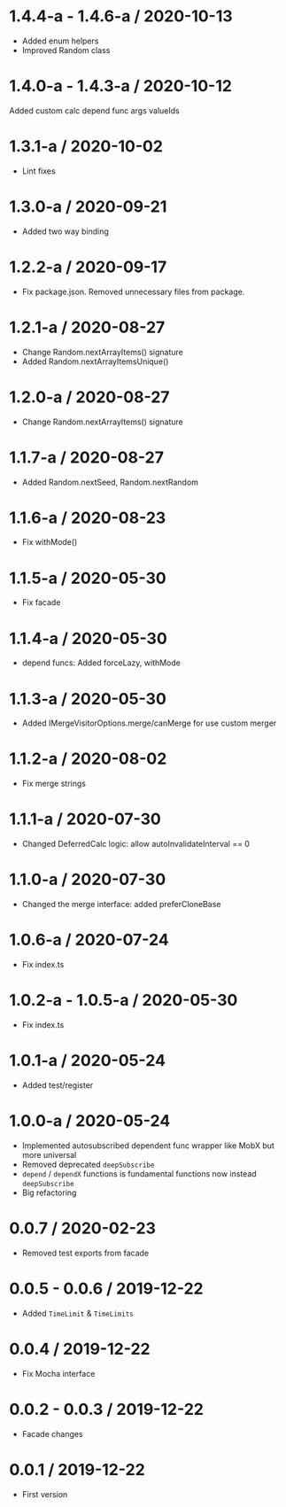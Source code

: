 1.4.4-a - 1.4.6-a / 2020-10-13
===================

  * Added enum helpers
  * Improved Random class

1.4.0-a - 1.4.3-a / 2020-10-12
===================

Added custom calc depend func args valueIds

1.3.1-a / 2020-10-02
===================

  * Lint fixes
  
1.3.0-a / 2020-09-21
===================

  * Added two way binding
  
1.2.2-a / 2020-09-17
===================

  * Fix package.json. Removed unnecessary files from package.
  
1.2.1-a / 2020-08-27
===================

  * Change Random.nextArrayItems() signature
  * Added Random.nextArrayItemsUnique()
  
1.2.0-a / 2020-08-27
===================

  * Change Random.nextArrayItems() signature

1.1.7-a / 2020-08-27
===================

  * Added Random.nextSeed,  Random.nextRandom

1.1.6-a / 2020-08-23
===================

  * Fix withMode()

1.1.5-a / 2020-05-30
===================

  * Fix facade

1.1.4-a / 2020-05-30
===================

  * depend funcs: Added forceLazy, withMode


1.1.3-a / 2020-05-30
===================

  * Added IMergeVisitorOptions.merge/canMerge  for use custom merger

1.1.2-a / 2020-08-02
===================

  * Fix merge strings

1.1.1-a / 2020-07-30
===================

  * Changed DeferredCalc logic: allow autoInvalidateInterval == 0

1.1.0-a / 2020-07-30
===================

  * Changed the merge interface: added preferCloneBase

1.0.6-a / 2020-07-24
===================

  * Fix index.ts

1.0.2-a - 1.0.5-a / 2020-05-30
===================

  * Fix index.ts

1.0.1-a / 2020-05-24
===================

  * Added test/register

1.0.0-a / 2020-05-24
===================

  * Implemented autosubscribed dependent func wrapper like MobX but more universal
  * Removed deprecated `deepSubscribe`
  * `depend` / `dependX` functions is fundamental functions now instead `deepSubscribe` 
  * Big refactoring
  
0.0.7 / 2020-02-23
===================

  * Removed test exports from facade
  
0.0.5 - 0.0.6 / 2019-12-22
===================

  * Added `TimeLimit` & `TimeLimits`
  
0.0.4 / 2019-12-22
===================

  * Fix Mocha interface
  
0.0.2 - 0.0.3 / 2019-12-22
===================

  * Facade changes
  
0.0.1 / 2019-12-22
===================

  * First version
